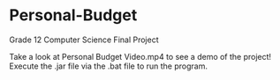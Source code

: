 # Personal-Budget
Grade 12 Computer Science Final Project

Take a look at Personal Budget Video.mp4 to see a demo of the project!
Execute the .jar file via the .bat file to run the program.

